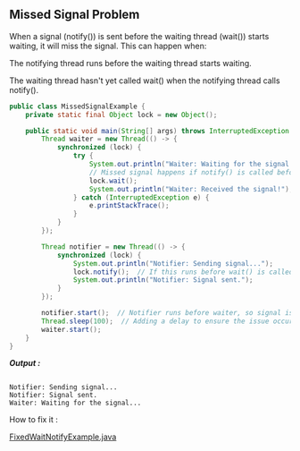 

## Missed Signal Problem
When a signal (notify()) is sent before the waiting thread (wait()) starts waiting, it will miss the signal. This can happen when:

The notifying thread runs before the waiting thread starts waiting.

The waiting thread hasn't yet called wait() when the notifying thread calls notify().


```java
public class MissedSignalExample {
    private static final Object lock = new Object();

    public static void main(String[] args) throws InterruptedException {
        Thread waiter = new Thread(() -> {
            synchronized (lock) {
                try {
                    System.out.println("Waiter: Waiting for the signal...");
                    // Missed signal happens if notify() is called before wait()
                    lock.wait();
                    System.out.println("Waiter: Received the signal!");
                } catch (InterruptedException e) {
                    e.printStackTrace();
                }
            }
        });

        Thread notifier = new Thread(() -> {
            synchronized (lock) {
                System.out.println("Notifier: Sending signal...");
                lock.notify();  // If this runs before wait() is called, the signal is missed.
                System.out.println("Notifier: Signal sent.");
            }
        });

        notifier.start();  // Notifier runs before waiter, so signal is missed
        Thread.sleep(100);  // Adding a delay to ensure the issue occurs
        waiter.start();
    }
}

```


***Output :***

```

Notifier: Sending signal...
Notifier: Signal sent.
Waiter: Waiting for the signal...

```

How to fix it :

[FixedWaitNotifyExample.java](..%2F..%2F..%2F..%2Fdsa%2Fsrc%2Fmain%2Fjava%2Fcom%2Fjava%2Fconcurrency_probs%2FFixedWaitNotifyExample.java)